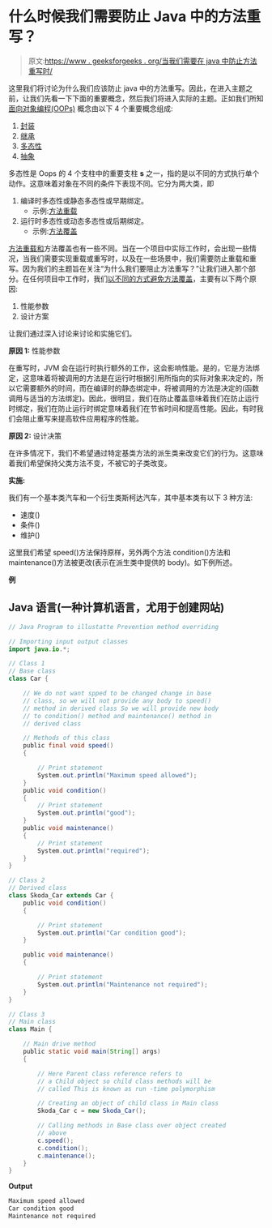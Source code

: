 # 什么时候我们需要防止 Java 中的方法重写？

> 原文:[https://www . geeksforgeeks . org/当我们需要在 java 中防止方法重写时/](https://www.geeksforgeeks.org/when-we-need-to-prevent-method-overriding-in-java/)

这里我们将讨论为什么我们应该防止 java 中的方法重写。因此，在进入主题之前，让我们先看一下下面的重要概念，然后我们将进入实际的主题。正如我们所知[面向对象编程(OOPs)](https://www.geeksforgeeks.org/object-oriented-programming-oops-concept-in-java/) 概念由以下 4 个重要概念组成:

1.  [封装](https://www.geeksforgeeks.org/encapsulation-in-java/)
2.  [继承](https://www.geeksforgeeks.org/inheritance-in-java/)
3.  [多态性](https://www.geeksforgeeks.org/polymorphism-in-java/)
4.  [抽象](https://www.geeksforgeeks.org/abstraction-in-java-2/)

多态性是 Oops 的 4 个支柱中的重要支柱 **s** 之一，指的是以不同的方式执行单个动作。这意味着对象在不同的条件下表现不同。它分为两大类，即

1.  编译时多态性或静态多态性或早期绑定。
    *   示例:[方法重载](https://www.geeksforgeeks.org/overloading-in-java/)
2.  运行时多态性或动态多态性或后期绑定。
    *   示例:[方法覆盖](https://www.geeksforgeeks.org/overriding-in-java/)

[方法重载和](https://www.geeksforgeeks.org/difference-between-method-overloading-and-method-overriding-in-java/)方法覆盖也有一些不同。当在一个项目中实际工作时，会出现一些情况，当我们需要实现重载或重写时，以及在一些场景中，我们需要防止重载和重写。因为我们的主题旨在关注“为什么我们要阻止方法重写？”让我们进入那个部分。在任何项目中工作时，我们[以不同的方式避免方法覆盖](https://www.geeksforgeeks.org/different-ways-to-prevent-method-overriding-in-java/)，主要有以下两个原因:

1.  性能参数
2.  设计方案

让我们通过深入讨论来讨论和实施它们。

**原因 1:** 性能参数

在重写时，JVM 会在运行时执行额外的工作，这会影响性能。是的，它是方法绑定，这意味着将被调用的方法是在运行时根据引用所指向的实际对象来决定的，所以它需要额外的时间，而在编译时的静态绑定中，将被调用的方法是决定的(函数调用与适当的方法绑定)。因此，很明显，我们在防止覆盖意味着我们在防止运行时绑定，我们在防止运行时绑定意味着我们在节省时间和提高性能。因此，有时我们会阻止重写来提高软件应用程序的性能。

**原因 2:** 设计决策

在许多情况下，我们不希望通过特定基类方法的派生类来改变它们的行为。这意味着我们希望保持父类方法不变，不被它的子类改变。

**实施:**

我们有一个基本类汽车和一个衍生类斯柯达汽车，其中基本类有以下 3 种方法:

*   速度()
*   条件()
*   维护()

这里我们希望 speed()方法保持原样，另外两个方法 condition()方法和 maintenance()方法被更改(表示在派生类中提供的 body)。如下例所述。

**例**

## Java 语言(一种计算机语言，尤用于创建网站)

```java
// Java Program to illustatte Prevention method overriding

// Importing input output classes
import java.io.*;

// Class 1
// Base class
class Car {

    // We do not want spped to be changed change in base
    // class, so we will not provide any body to speed()
    // method in derived class So we will provide new body
    // to condition() method and maintenance() method in
    // derived class

    // Methods of this class
    public final void speed()
    {

        // Print statement
        System.out.println("Maximum speed allowed");
    }
    public void condition()
    {
        // Print statement
        System.out.println("good");
    }
    public void maintenance()
    {
        // Print statement
        System.out.println("required");
    }
}

// Class 2
// Derived class
class Skoda_Car extends Car {
    public void condition()
    {

        // Print statement
        System.out.println("Car condition good");
    }

    public void maintenance()
    {

        // Print statement
        System.out.println("Maintenance not required");
    }
}

// Class 3
// Main class
class Main {

    // Main drive method
    public static void main(String[] args)
    {

        // Here Parent class reference refers to
        // a Child object so child class methods will be
        // called This is known as run -time polymorphism

        // Creating an object of child class in Main class
        Skoda_Car c = new Skoda_Car();

        // Calling methods in Base class over object created
        // above
        c.speed();
        c.condition();
        c.maintenance();
    }
}
```

**Output**

```java
Maximum speed allowed
Car condition good
Maintenance not required

```